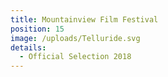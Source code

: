 ```yaml
---
title: Mountainview Film Festival
position: 15
image: /uploads/Telluride.svg
details:
  - Official Selection 2018
---
```


